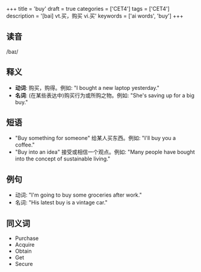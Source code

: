 +++
title = 'buy'
draft = true
categories = ['CET4']
tags = ['CET4']
description = '[bai] vt.买，购买 vi.买'
keywords = ['ai words', 'buy']
+++

## 读音
/baɪ/

## 释义
- **动词**: 购买，购得。例如: "I bought a new laptop yesterday."
- **名词**: (在某些表达中)购买行为或所购之物。例如: "She's saving up for a big buy."

## 短语
- "Buy something for someone" 给某人买东西。例如: "I'll buy you a coffee."
- "Buy into an idea" 接受或相信一个观点。例如: "Many people have bought into the concept of sustainable living."

## 例句
- 动词: "I'm going to buy some groceries after work."
- 名词: "His latest buy is a vintage car."

## 同义词
- Purchase
- Acquire
- Obtain
- Get
- Secure
